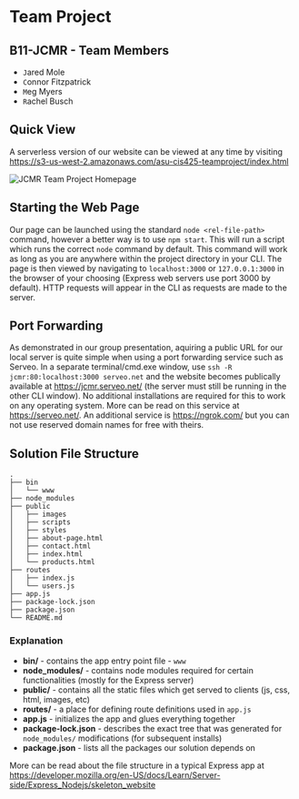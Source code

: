 # Team Project #

<!-- This file uses Markdown and is best viewed in a Markdown file viewer. An alternative is to simply view the file online at https://github.com/cafitzp1/TeamProject (scroll down a bit once on the page) -->

## B11-JCMR - Team Members ##

- `J`ared Mole
- `C`onnor Fitzpatrick
- `M`eg Myers
- `R`achel Busch

## Quick View ##

A serverless version of our website can be viewed at any time by visiting https://s3-us-west-2.amazonaws.com/asu-cis425-teamproject/index.html

![JCMR Team Project Homepage](./public/images/homepage.png)

## Starting the Web Page ##

Our page can be launched using the standard `node <rel-file-path>` command, however a better way is to use `npm start`. This will run a script which runs the correct `node` command by default. This command will work as long as you are anywhere within the project directory in your CLI. The page is then viewed by navigating to `localhost:3000` or `127.0.0.1:3000` in the browser of your choosing (Express web servers use port 3000 by default). HTTP requests will appear in the CLI as requests are made to the server.

## Port Forwarding ##

As demonstrated in our group presentation, aquiring a public URL for our local server is quite simple when using a port forwarding service such as Serveo. In a separate terminal/cmd.exe window, use `ssh -R jcmr:80:localhost:3000 serveo.net` and the website becomes publically available at https://jcmr.serveo.net/ (the server must still be running in the other CLI window). No additional installations are required for this to work on any operating system. More can be read on this service at https://serveo.net/. An additional service is https://ngrok.com/ but you can not use reserved domain names for free with theirs.

## Solution File Structure ##

    .
    ├── bin
    │   └── www
    ├── node_modules
    ├── public
    │   ├── images
    │   ├── scripts
    │   ├── styles
    │   ├── about-page.html
    │   ├── contact.html
    │   ├── index.html
    │   └── products.html
    ├── routes
    │   ├── index.js
    │   └── users.js
    ├── app.js
    ├── package-lock.json
    ├── package.json
    └── README.md

### Explanation ###

- __bin/__ - contains the app entry point file - `www`
- __node_modules/__ - contains node modules required for certain functionalities (mostly for the Express server)
- __public/__ - contains all the static files which get served to clients (js, css, html, images, etc)
- __routes/__ - a place for defining route definitions used in `app.js`
- __app.js__ - initializes the app and glues everything together
- __package-lock.json__ - describes the exact tree that was generated for `node_modules/` modifications (for subsequent installs)
- __package.json__ - lists all the packages our solution depends on

More can be read about the file structure in a typical Express app at https://developer.mozilla.org/en-US/docs/Learn/Server-side/Express_Nodejs/skeleton_website
